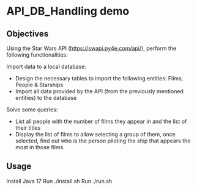 # API_DB_Handling demo

## Objectives
Using the Star Wars API (https://swapi.py4e.com/api/), perform the following functionalities:

Import data to a local database:
- Design the necessary tables to import the following entities: Films, People & Starships
- Import all data provided by the API (from the previously mentioned entities) to the database

Solve some queries:
- List all people with the number of films they appear in and the list of their titles
- Display the list of films to allow selecting a group of them, once selected, find out who is the person piloting the ship that appears the most in those films.

## Usage
Install Java 17
Run ./install.sh
Run ./run.sh
